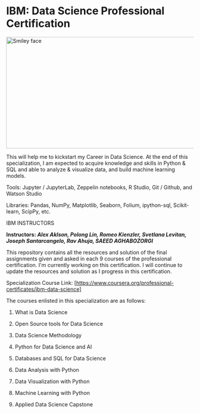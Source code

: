 # IBM: Data Science Professional Certification

<img src="https://i.imgur.com/YCFnjvg.png" alt="Smiley face" height="300" width="600">

This will help me to kickstart my Career in Data Science. At the end of this specialization, I am expected to acquire knowledge and skills in Python & SQL and able to analyze & visualize data, and build machine learning models.

Tools: Jupyter / JupyterLab, Zeppelin notebooks, R Studio, Git / Github, and Watson Studio

Libraries: Pandas, NumPy, Matplotlib, Seaborn, Folium, ipython-sql, Scikit-learn, ScipPy, etc.

IBM INSTRUCTORS

**Instructors: *Alex Aklson, Polong Lin, Romeo Kienzler, Svetlana Levitan, Joseph Santarcangelo, Rav Ahuja, SAEED AGHABOZORGI*** 

This repository contains all the resources and solution of the final assignments given and asked in each 9 courses of the professional certification. I'm currently working on this certification. I will continue to update the resources and solution as I progress in this certification.

Specialization Course Link: [https://www.coursera.org/professional-certificates/ibm-data-science]

The courses enlisted in this specialization are as follows:

1. What is Data Science

2. Open Source tools for Data Science

3. Data Science Methodology

4. Python for Data Science and AI

5. Databases and SQL for Data Science

6. Data Analysis with Python

7. Data Visualization with Python

8. Machine Learning with Python

9. Applied Data Science Capstone
